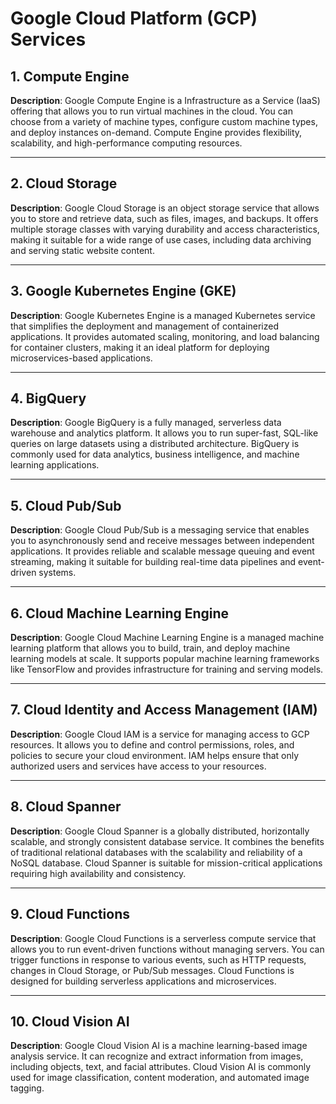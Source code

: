 # Google Cloud Platform (GCP) Services

## 1. **Compute Engine**

**Description**: Google Compute Engine is a Infrastructure as a Service (IaaS) offering that allows you to run virtual machines in the cloud. You can choose from a variety of machine types, configure custom machine types, and deploy instances on-demand. Compute Engine provides flexibility, scalability, and high-performance computing resources.

---

## 2. **Cloud Storage**

**Description**: Google Cloud Storage is an object storage service that allows you to store and retrieve data, such as files, images, and backups. It offers multiple storage classes with varying durability and access characteristics, making it suitable for a wide range of use cases, including data archiving and serving static website content.

---

## 3. **Google Kubernetes Engine (GKE)**

**Description**: Google Kubernetes Engine is a managed Kubernetes service that simplifies the deployment and management of containerized applications. It provides automated scaling, monitoring, and load balancing for container clusters, making it an ideal platform for deploying microservices-based applications.

---

## 4. **BigQuery**

**Description**: Google BigQuery is a fully managed, serverless data warehouse and analytics platform. It allows you to run super-fast, SQL-like queries on large datasets using a distributed architecture. BigQuery is commonly used for data analytics, business intelligence, and machine learning applications.

---

## 5. **Cloud Pub/Sub**

**Description**: Google Cloud Pub/Sub is a messaging service that enables you to asynchronously send and receive messages between independent applications. It provides reliable and scalable message queuing and event streaming, making it suitable for building real-time data pipelines and event-driven systems.

---

## 6. **Cloud Machine Learning Engine**

**Description**: Google Cloud Machine Learning Engine is a managed machine learning platform that allows you to build, train, and deploy machine learning models at scale. It supports popular machine learning frameworks like TensorFlow and provides infrastructure for training and serving models.

---

## 7. **Cloud Identity and Access Management (IAM)**

**Description**: Google Cloud IAM is a service for managing access to GCP resources. It allows you to define and control permissions, roles, and policies to secure your cloud environment. IAM helps ensure that only authorized users and services have access to your resources.

---

## 8. **Cloud Spanner**

**Description**: Google Cloud Spanner is a globally distributed, horizontally scalable, and strongly consistent database service. It combines the benefits of traditional relational databases with the scalability and reliability of a NoSQL database. Cloud Spanner is suitable for mission-critical applications requiring high availability and consistency.

---

## 9. **Cloud Functions**

**Description**: Google Cloud Functions is a serverless compute service that allows you to run event-driven functions without managing servers. You can trigger functions in response to various events, such as HTTP requests, changes in Cloud Storage, or Pub/Sub messages. Cloud Functions is designed for building serverless applications and microservices.

---

## 10. **Cloud Vision AI**

**Description**: Google Cloud Vision AI is a machine learning-based image analysis service. It can recognize and extract information from images, including objects, text, and facial attributes. Cloud Vision AI is commonly used for image classification, content moderation, and automated image tagging.


